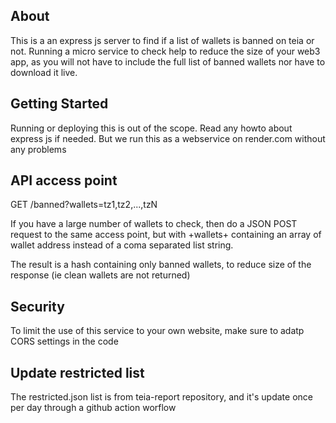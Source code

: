 ## About

This is a an express js server to find if a list of wallets is banned on teia or not. Running a micro service to check help to reduce the size of your web3 app, as you will not have to include the full list of banned wallets nor have to download it live.

## Getting Started

Running or deploying this is out of the scope. Read any howto about express js if needed.
But we run this as a webservice on render.com without any problems

## API access point

GET /banned?wallets=tz1,tz2,...,tzN

If you have a large number of wallets to check, then do a JSON POST request to the same access point, but with +wallets+ containing an array of wallet address instead of a coma separated list string.

The result is a hash containing only banned wallets, to reduce size of the response (ie clean wallets are not returned)

## Security

To limit the use of this service to your own website, make sure to adatp CORS settings in the code

## Update restricted list

The restricted.json list is from teia-report repository, and it's update once per day through a github action worflow